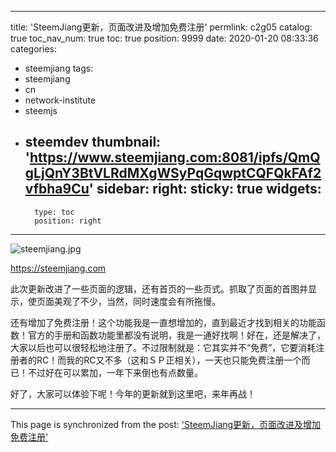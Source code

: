 
---
title: 'SteemJiang更新，页面改进及增加免费注册'
permlink: c2g05
catalog: true
toc_nav_num: true
toc: true
position: 9999
date: 2020-01-20 08:33:36
categories:
- steemjiang
tags:
- steemjiang
- cn
- network-institute
- steemjs
- steemdev
thumbnail: 'https://www.steemjiang.com:8081/ipfs/QmQgLjQnY3BtVLRdMXgWSyPqGqwptCQFQkFAf2vfbha9Cu'
sidebar:
    right:
        sticky: true
widgets:
    -
        type: toc
        position: right
---


![steemjiang.jpg](https://www.steemjiang.com:8081/ipfs/QmQgLjQnY3BtVLRdMXgWSyPqGqwptCQFQkFAf2vfbha9Cu)

https://steemjiang.com

此次更新改进了一些页面的逻辑，还有首页的一些页式。抓取了页面的首图并显示，使页面美观了不少，当然，同时速度会有所拖慢。

还有增加了免费注册！这个功能我是一直想增加的，直到最近才找到相关的功能函数！官方的手册和函数功能里都没有说明，我是一通好找啊！好在，还是解决了，大家以后也可以很轻松地注册了。不过限制就是：它其实并不“免费”，它要消耗注册者的RC！而我的RC又不多（这和ＳＰ正相关），一天也只能免费注册一个而已！不过好在可以累加，一年下来倒也有点数量。

好了，大家可以体验下呢！今年的更新就到这里吧，来年再战！

- - -

This page is synchronized from the post: ['SteemJiang更新，页面改进及增加免费注册'](https://steemit.com/@lemooljiang/c2g05)
